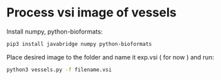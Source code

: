 # Process vsi image of vessels

Install numpy, python-bioformats:

```bash
pip3 install javabridge numpy python-bioformats
```

Place desired image to the folder and name it exp.vsi ( for now ) and run:
```bash
python3 vessels.py -f filename.vsi
```
